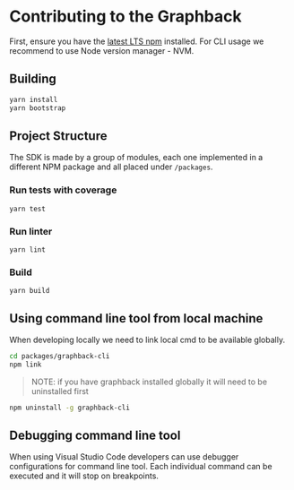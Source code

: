 # Contributing to the Graphback

First, ensure you have the [latest LTS npm](https://docs.npmjs.com/) installed.
For CLI usage we recommend to use Node version manager - NVM.

## Building

```sh
yarn install
yarn bootstrap
```

## Project Structure

The SDK is made by a group of modules, each one implemented in a different NPM package and all placed under `/packages`.

### Run tests with coverage

`yarn test`

### Run linter

`yarn lint`

### Build

`yarn build`

## Using command line tool from local machine

When developing locally we need to link local cmd to be available globally.

```bash
cd packages/graphback-cli
npm link  
```

> NOTE: if you have graphback installed globally it will need to be uninstalled first

```bash
npm uninstall -g graphback-cli
```

## Debugging command line tool

When using Visual Studio Code developers can use debugger configurations for command line tool.
Each individual command can be executed and it will stop on breakpoints.
